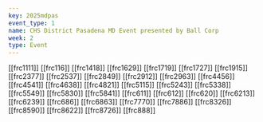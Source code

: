 ```yaml
---
key: 2025mdpas
event_type: 1
name: CHS District Pasadena MD Event presented by Ball Corp
week: 2
type: Event
---
```

[[frc1111]]
[[frc116]]
[[frc1418]]
[[frc1629]]
[[frc1719]]
[[frc1727]]
[[frc1915]]
[[frc2377]]
[[frc2537]]
[[frc2849]]
[[frc2912]]
[[frc2963]]
[[frc4456]]
[[frc4541]]
[[frc4638]]
[[frc4821]]
[[frc5115]]
[[frc5243]]
[[frc5338]]
[[frc5549]]
[[frc5830]]
[[frc5841]]
[[frc611]]
[[frc612]]
[[frc620]]
[[frc6213]]
[[frc6239]]
[[frc686]]
[[frc6863]]
[[frc7770]]
[[frc7886]]
[[frc8326]]
[[frc8590]]
[[frc8622]]
[[frc8726]]
[[frc888]]
